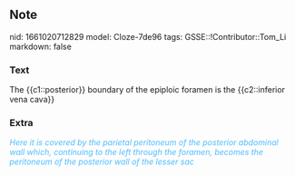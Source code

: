 ## Note
nid: 1661020712829
model: Cloze-7de96
tags: GSSE::!Contributor::Tom_Li
markdown: false

### Text
<div>
  The {{c1::posterior}} boundary of the epiploic foramen is the
  {{c2::inferior vena cava}}
</div>

### Extra
<div>
  <i><font color="#4FBCFF">Here it is covered by the parietal
  peritoneum of the posterior abdominal wall which, continuing to
  the left through the foramen, becomes the peritoneum of the
  posterior wall of the lesser sac</font></i>
</div>
